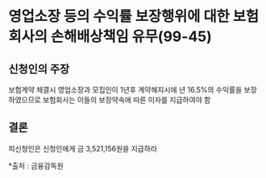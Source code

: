 # 영업소장 등의 수익률 보장행위에 대한 보험회사의 손해배상책임 유무(99-45)

## 신청인의 주장
보험계약 체결시 영업소장과 모집인이 1년후 계약해지시에 년 16.5%의 수익률을  보장하였으므로 보험회사는 이들의 보장약속에 따른 이자를 지급하여야 함

## 결론
피신청인은 신청인에게 금 3,521,156원을 지급하라

*출처 : 금융감독원